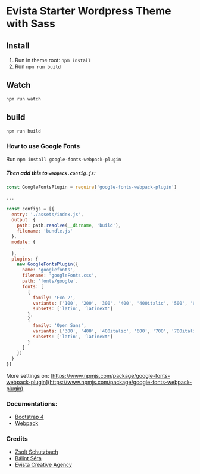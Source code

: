 # Evista Starter Wordpress Theme with Sass

## Install
1. Run in theme root: `npm install`
2. Run `npm run build`

## Watch
`npm run watch`

## build
`npm run build`

### How to use Google Fonts
Run `npm install google-fonts-webpack-plugin`

##### Then add this to `webpack.config.js`:

```javascript
const GoogleFontsPlugin = require('google-fonts-webpack-plugin')

...

const configs = [{
  entry: './assets/index.js',
  output: {
    path: path.resolve(__dirname, 'build'),
    filename: 'bundle.js'
  },
  module: {
    ...
  },
  plugins: {
    new GoogleFontsPlugin({
      name: 'googlefonts',
      filename: 'googleFonts.css',
      path: 'fonts/google',
      fonts: [
        {
          family: 'Exo 2',
          variants: ['100', '200', '300', '400', '400italic', '500', '600', '700', '700italic'],
          subsets: ['latin', 'latinext']
        },
        {
          family: 'Open Sans',
          variants: ['300', '400', '400italic', '600', '700', '700italic'],
          subsets: ['latin', 'latinext']
        }
      ]
    })
  }
}]
```

More settings on: [https://www.npmjs.com/package/google-fonts-webpack-plugin](https://www.npmjs.com/package/google-fonts-webpack-plugin)

### Documentations:
* [Bootstrap 4](https://getbootstrap.com/docs/4.0/getting-started/introduction/)
* [Webpack](https://webpack.js.org/)

### Credits
* [Zsolt Schutzbach](https://github.com/succli)
* [Bálint Séra](https://github.com/balintsera)
* [Evista Creative Agency](http://digital-agency.co/)
